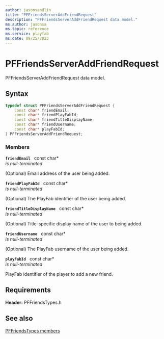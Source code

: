 ```yaml
---
author: jasonsandlin
title: "PFFriendsServerAddFriendRequest"
description: "PFFriendsServerAddFriendRequest data model."
ms.author: jasonsa
ms.topic: reference
ms.service: playfab
ms.date: 09/25/2023
---
```


# PFFriendsServerAddFriendRequest  

PFFriendsServerAddFriendRequest data model.  

## Syntax  
  
```cpp
typedef struct PFFriendsServerAddFriendRequest {  
    const char* friendEmail;  
    const char* friendPlayFabId;  
    const char* friendTitleDisplayName;  
    const char* friendUsername;  
    const char* playFabId;  
} PFFriendsServerAddFriendRequest;  
```
  
### Members  
  
**`friendEmail`** &nbsp; const char*  
*is null-terminated*  
  
(Optional) Email address of the user being added.
  
**`friendPlayFabId`** &nbsp; const char*  
*is null-terminated*  
  
(Optional) The PlayFab identifier of the user being added.
  
**`friendTitleDisplayName`** &nbsp; const char*  
*is null-terminated*  
  
(Optional) Title-specific display name of the user to being added.
  
**`friendUsername`** &nbsp; const char*  
*is null-terminated*  
  
(Optional) The PlayFab username of the user being added.
  
**`playFabId`** &nbsp; const char*  
*is null-terminated*  
  
PlayFab identifier of the player to add a new friend.
  
  
## Requirements  
  
**Header:** PFFriendsTypes.h
  
## See also  
[PFFriendsTypes members](../pffriendstypes_members.md)  

  
  
